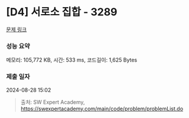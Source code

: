 # [D4] 서로소 집합 - 3289 

[문제 링크](https://swexpertacademy.com/main/code/problem/problemDetail.do?contestProbId=AWBJKA6qr2oDFAWr) 

### 성능 요약

메모리: 105,772 KB, 시간: 533 ms, 코드길이: 1,625 Bytes

### 제출 일자

2024-08-28 15:02



> 출처: SW Expert Academy, https://swexpertacademy.com/main/code/problem/problemList.do
